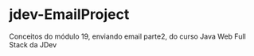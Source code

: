 # jdev-EmailProject
Conceitos do módulo 19, enviando email parte2, do curso Java Web Full Stack da JDev